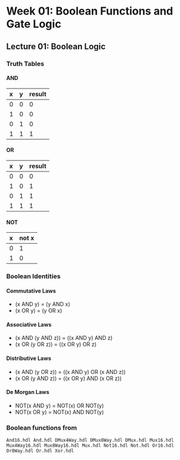 # Week 01: Boolean Functions and Gate Logic

## Lecture 01: Boolean Logic

### Truth Tables
#### AND
| x     |  y     | result |
| :------------- | :------------- | :------- |
| 0       | 0       | 0|
| 1 | 0 | 0 |
| 0 | 1 | 0 |
| 1 | 1 | 1 |

#### OR
| x     |  y     | result |
| :------------- | :------------- | :------- |
| 0       | 0       | 0|
| 1 | 0 | 1 |
| 0 | 1 | 1 |
| 1 | 1 | 1 |

#### NOT
| x     |  not x     |
| :------------- | :------------- |
| 0       | 1       |
| 1 | 0 |

###  Boolean Identities
#### Commutative Laws
- (x AND y) = (y AND x)
- (x OR y) = (y OR x)

#### Associative Laws
- (x AND (y AND z)) = ((x AND y) AND z)
- (x OR (y OR z)) = ((x OR y) OR z)

#### Distributive Laws
- (x AND (y OR z)) = ((x AND y) OR (x AND z))
- (x OR (y AND z)) = ((x OR y) AND (x OR z))


#### De Morgan Laws
- NOT(x AND y) = NOT(x) OR NOT(y)
- NOT(x OR y) = NOT(x) AND NOT(y)


### Boolean functions from
```
And16.hdl And.hdl DMux4Way.hdl DMux8Way.hdl DMux.hdl Mux16.hdl Mux4Way16.hdl Mux8Way16.hdl Mux.hdl Not16.hdl Not.hdl Or16.hdl Or8Way.hdl Or.hdl Xor.hdl

```
